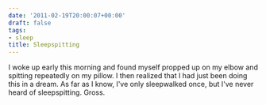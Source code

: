 ```yaml
---
date: '2011-02-19T20:00:07+00:00'
draft: false
tags:
- sleep
title: Sleepspitting
---
```


I woke up early this morning and found myself propped up on my elbow and spitting repeatedly on my pillow. I then realized that I had just been doing this in a dream. As far as I know, I've only sleepwalked once, but I've never heard of sleepspitting. Gross.
